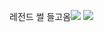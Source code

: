 레전드 썰 들고옴![](https://gamzatech-bucket.s3.ap-northeast-2.amazonaws.com/048accb1-82ff-4574-93a2-ff01f6aaab12_image.png)
![](https://gamzatech-bucket.s3.ap-northeast-2.amazonaws.com/830af0cb-20ca-4c84-87c6-7c4b0bdb4dd6_image.png)